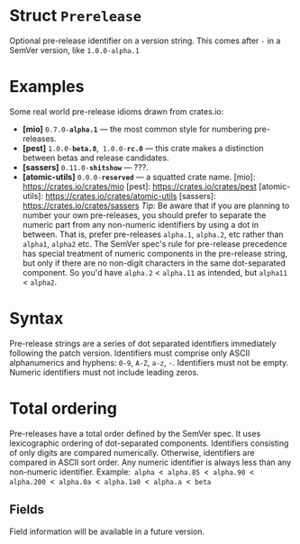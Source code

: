 # Struct `Prerelease`

Optional pre-release identifier on a version string. This comes after `-` in
a SemVer version, like `1.0.0-alpha.1`
# Examples
Some real world pre-release idioms drawn from crates.io:
- **[mio]** <code>0.7.0-<b>alpha.1</b></code> &mdash; the most common style
for numbering pre-releases.
- **[pest]** <code>1.0.0-<b>beta.8</b></code>,&ensp;<code>1.0.0-<b>rc.0</b></code>
&mdash; this crate makes a distinction between betas and release
candidates.
- **[sassers]** <code>0.11.0-<b>shitshow</b></code> &mdash; ???.
- **[atomic-utils]** <code>0.0.0-<b>reserved</b></code> &mdash; a squatted
crate name.
[mio]: https://crates.io/crates/mio
[pest]: https://crates.io/crates/pest
[atomic-utils]: https://crates.io/crates/atomic-utils
[sassers]: https://crates.io/crates/sassers
*Tip:* Be aware that if you are planning to number your own pre-releases,
you should prefer to separate the numeric part from any non-numeric
identifiers by using a dot in between. That is, prefer pre-releases
`alpha.1`, `alpha.2`, etc rather than `alpha1`, `alpha2` etc. The SemVer
spec's rule for pre-release precedence has special treatment of numeric
components in the pre-release string, but only if there are no non-digit
characters in the same dot-separated component. So you'd have `alpha.2` &lt;
`alpha.11` as intended, but `alpha11` &lt; `alpha2`.
# Syntax
Pre-release strings are a series of dot separated identifiers immediately
following the patch version. Identifiers must comprise only ASCII
alphanumerics and hyphens: `0-9`, `A-Z`, `a-z`, `-`. Identifiers must not be
empty. Numeric identifiers must not include leading zeros.
# Total ordering
Pre-releases have a total order defined by the SemVer spec. It uses
lexicographic ordering of dot-separated components. Identifiers consisting
of only digits are compared numerically. Otherwise, identifiers are compared
in ASCII sort order. Any numeric identifier is always less than any
non-numeric identifier.
Example:&ensp;`alpha`&ensp;&lt;&ensp;`alpha.85`&ensp;&lt;&ensp;`alpha.90`&ensp;&lt;&ensp;`alpha.200`&ensp;&lt;&ensp;`alpha.0a`&ensp;&lt;&ensp;`alpha.1a0`&ensp;&lt;&ensp;`alpha.a`&ensp;&lt;&ensp;`beta`

## Fields

Field information will be available in a future version.


